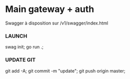 # Main gateway + auth

Swagger à disposition sur /v1/swagger/index.html

### LAUNCH
swag init; go run .;

### UPDATE GIT
git add -A; git commit -m "update"; git push origin master;
